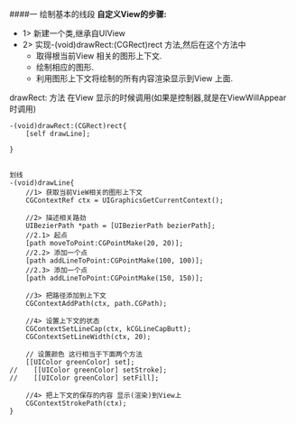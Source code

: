 ####一 绘制基本的线段
**自定义View的步骤:**
- 1> 新建一个类,继承自UIView
- 2> 实现-(void)drawRect:(CGRect)rect 方法,然后在这个方法中
    - 取得根当前View 相关的图形上下文.
    - 绘制相应的图形.
    - 利用图形上下文将绘制的所有内容渲染显示到View 上面.
   
   
drawRect: 方法 在View 显示的时候调用(如果是控制器,就是在ViewWillAppear 时调用)
```objc 
-(void)drawRect:(CGRect)rect{
    [self drawLine];

}


划线
-(void)drawLine{
    //1> 获取当前VieW相关的图形上下文
    CGContextRef ctx = UIGraphicsGetCurrentContext();
    
    //2> 描述相关路劲
    UIBezierPath *path = [UIBezierPath bezierPath];
    //2.1> 起点
    [path moveToPoint:CGPointMake(20, 20)];
    //2.2> 添加一个点
    [path addLineToPoint:CGPointMake(100, 100)];
    //2.3> 添加一个点
    [path addLineToPoint:CGPointMake(150, 150)];
    
    //3> 把路径添加到上下文
    CGContextAddPath(ctx, path.CGPath);
    
    //4> 设置上下文的状态
    CGContextSetLineCap(ctx, kCGLineCapButt);
    CGContextSetLineWidth(ctx, 20);
    
    // 设置颜色 这行相当于下面两个方法
    [[UIColor greenColor] set];
//    [[UIColor greenColor] setStroke];
//    [[UIColor greenColor] setFill];
    
    //4> 把上下文的保存的内容 显示(渲染)到View上
    CGContextStrokePath(ctx);
}

```
